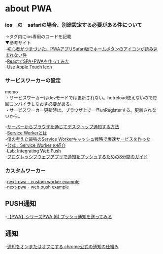 # about PWA
  
### ios　の　safariの場合、別途設定する必要がある件について  
→<head>タグ内にios専用のコードを記載  
▼参考サイト  
-[初心者がつまづいた、PWAアプリSafari版でホームボタンのアイコンが読み込まれない件](https://qiita.com/bonkeenu/items/0c8766e5f3e94c0e68c9)  
-[ReactでSPA+PWAを作ってみた](https://takashinoda.hatenablog.com/entry/2020/01/03/000503)  
-[Use Apple Touch Icon](https://web.dev/install-criteria/)  
    
### サービスワーカーの設定
memo  
・サービスワーカーはdevモードでは更新されない。hotreload使えないので毎回コンパイラしなおす必要がある。  
・サービスワーカー更新時は、ブラウザ上で一旦unRegisterする。更新されないから。
  
-[サーバーからブラウザを通じてデスクトップ通知する方法](https://laboradian.com/web-push/)  
-[Service Workerとは](https://yasunari-fujieda.hatenablog.com/entry/2016/08/31/163800)  
-[僕の考えた最強のService Workerキャッシュ戦略で爆速サービスを作った](https://qiita.com/tiwu_dev/items/47e8a7c3e6f2d57816d7)  
-[公式：Service Worker の紹介](https://developers.google.com/web/fundamentals/primers/service-workers/?hl=ja)  
-[Lab: Integrating Web Push ](https://developers.google.com/web/ilt/pwa/lab-integrating-web-push)  
-[プログレッシブウェブアプリで通知をプッシュするための8分間のガイド](https://ichi.pro/puroguresshibuwhebuapuri-de-tsuchi-o-pusshusuru-tame-no-8-funkan-no-gaido-71402859693769)  
 
### カスタムワーカー  
-[next-pwa - custom worker example](https://github.com/shadowwalker/next-pwa/tree/master/examples/custom-worker)  
-[next-pwa - web push example](https://github.com/shadowwalker/next-pwa/tree/master/examples/web-push)  
  
  
## PUSH通知
-[【PWA】シリーズPWA (6) プッシュ通知を送ってみる](https://shinimae.hatenablog.com/entry/2019/08/15/194051)
  
## 通知  
-[通知をオンまたはオフにする chrome公式の通知の仕組み](https://support.google.com/chrome/answer/3220216?hl=ja&co=GENIE.Platform%3DAndroid)
